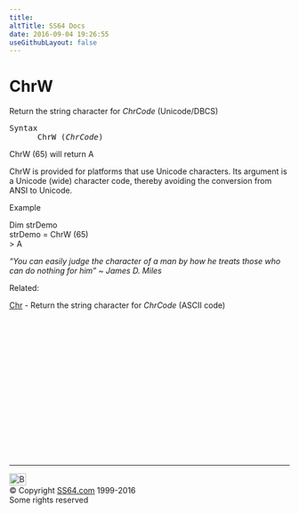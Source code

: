 ```yaml
---
title:
altTitle: SS64 Docs
date: 2016-09-04 19:26:55
useGithubLayout: false
---
```

<!-- #BeginLibraryItem "/Library/head_vb.lbi" --><!-- #EndLibraryItem --><h1>ChrW</h1> 
<p>Return the string character for <i>ChrCode</i> (Unicode/DBCS)</p>
<pre>Syntax
      ChrW (<i>ChrCode</i>)</pre>
<p><span class="code">ChrW (65)</span> will return A </p>
<p>ChrW is provided for platforms that use Unicode characters. Its argument is a Unicode (wide) character code, thereby avoiding the conversion from ANSI to Unicode.</p>
<p>Example</p>
<p class="code">Dim strDemo<br> strDemo = ChrW (65)<br>
&gt; A </p>
<p class="quote"><i>“You can easily judge the character of a man by how he treats those who can do nothing for him” ~ James D. Miles</i></p>
<p>Related:</p>
<p><a href="chr.html">Chr</a> -  Return the string character for <i>ChrCode</i> (ASCII code)</p><!-- #BeginLibraryItem "/Library/foot_vb.lbi" --><p>
<!-- VB300 -->
<ins class="adsbygoogle" style="display:inline-block;width:300px;height:250px" data-ad-client="ca-pub-6140977852749469" data-ad-slot="1683739502"></ins>
<script>
(adsbygoogle = window.adsbygoogle || []).push({});
</script></p>
<hr>
<div id="bl" class="footer"><a href="chrw.html#"><img src="../images/top.png" width="30" height="22" alt="Back to the Top"></a></div>
<div id="br" class="footer, tagline">© Copyright <a href="../index.html">SS64.com</a> 1999-2016<br>
Some rights reserved</div><!-- #EndLibraryItem -->


